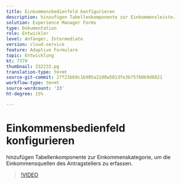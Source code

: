```yaml
---
title: Einkommensbedienfeld konfigurieren
description: hinzufügen Tabellenkomponente zur Einkommensleiste.
solution: Experience Manager Forms
type: Dokumentation
role: Entwickler
level: Anfänger, Intermediate
version: cloud-service
feature: Adaptive Formulare
topic: Entwicklung
kt: 7379
thumbnail: 332233.pg
translation-type: tm+mt
source-git-commit: 27f21bb9c1b905a2100a5013fe3b75760b9d6821
workflow-type: tm+mt
source-wordcount: '33'
ht-degree: 15%

---
```



# Einkommensbedienfeld konfigurieren

hinzufügen Tabellenkomponente zur Einkommenskategorie, um die Einkommensquellen des Antragstellers zu erfassen.

>[!VIDEO](https://video.tv.adobe.com/v/332233?quality=12&learn=on)

